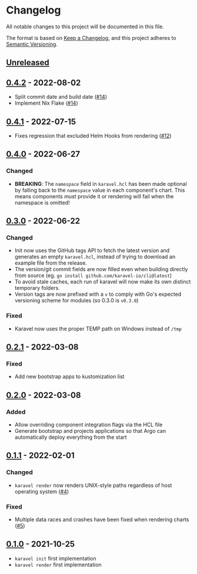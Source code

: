 # Changelog

All notable changes to this project will be documented in this file.

The format is based on [Keep a Changelog](https://keepachangelog.com/en/1.0.0/),
and this project adheres to [Semantic Versioning](https://semver.org/spec/v2.0.0.html).

## [Unreleased]

## [0.4.2] - 2022-08-02

- Split commit date and build date ([#14](https://github.com/karavel-io/cli/pull/14))
- Implement Nix Flake ([#14](https://github.com/karavel-io/cli/pull/14))

## [0.4.1] - 2022-07-15

- Fixes regression that excluded Helm Hooks from rendering ([#12](https://github.com/karavel-io/cli/pull/12))

## [0.4.0] - 2022-06-27

### Changed

- **BREAKING**: The `namespace` field in `karavel.hcl` has been made optional by falling back to the `namespace` value in each component's chart. This means components *must* provide it or rendering will fail when the namespace is omitted!

## [0.3.0] - 2022-06-22

### Changed

- Init now uses the GitHub tags API to fetch the latest version and generates an empty `karavel.hcl`, instead of trying to download an example file from the release.
- The version/git commit fields are now filled even when building directly from source (eg. `go install github.com/karavel-io/cli@latest`)
- To avoid stale caches, each run of karavel will now make its own distinct temporary folders.
- Version tags are now prefixed with a `v` to comply with Go's expected versioning scheme for modules (so 0.3.0 is `v0.3.0`)

### Fixed

- Karavel now uses the proper TEMP path on Windows instead of `/tmp`

## [0.2.1] - 2022-03-08

### Fixed

- Add new bootstrap apps to kustomization list

## [0.2.0] - 2022-03-08

### Added

 - Allow overriding component integration flags via the HCL file
 - Generate bootstrap and projects applications so that Argo can automatically deploy everything from the start

## [0.1.1] - 2022-02-01

### Changed

- `karavel render` now renders UNIX-style paths regardless of host operating system ([#4](https://github.com/karavel-io/cli/pull/4))

### Fixed

- Multiple data races and crashes have been fixed when rendering charts ([#5](https://github.com/karavel-io/cli/pull/5#pullrequestreview-868973482))

## [0.1.0] - 2021-10-25

- `karavel init` first implementation
- `karavel render` first implementation

[unreleased]: https://github.com/karavel-io/cli/compare/v0.4.2...HEAD
[0.4.2]: https://github.com/karavel-io/cli/compare/v0.4.1...v0.4.2
[0.4.1]: https://github.com/karavel-io/cli/compare/v0.4.0...v0.4.1
[0.4.0]: https://github.com/karavel-io/cli/compare/v0.3.0...v0.4.0
[0.3.0]: https://github.com/karavel-io/cli/releases/compare/0.2.1...v0.3.0
[0.2.1]: https://github.com/karavel-io/cli/releases/compare/0.2.0...0.2.1
[0.2.0]: https://github.com/karavel-io/cli/releases/compare/0.1.1...0.2.0
[0.1.1]: https://github.com/karavel-io/cli/releases/compare/0.1.0...0.1.1
[0.1.0]: https://github.com/karavel-io/cli/releases/tag/0.1.0
